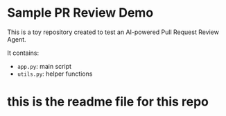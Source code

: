 # Sample PR Review Demo

This is a toy repository created to test an AI-powered Pull Request Review Agent.

It contains:
- `app.py`: main script
- `utils.py`: helper functions

# this is the readme file for this repo 
